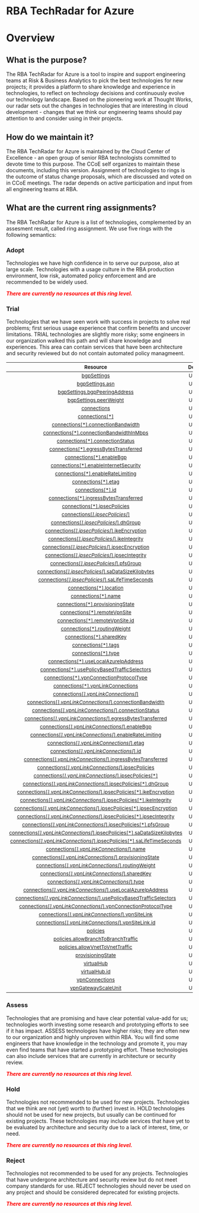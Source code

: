
RBA TechRadar for Azure
=======================

# Overview

## What is the purpose?


The RBA TechRadar for Azure is a tool to inspire and support engineering teams at Risk & Business Analytics to pick the best technologies for new projects; it provides a platform to share knowledge and experience in technologies, to reflect on technology decisions and continuously evolve our technology landscape.  Based on the pioneering work at Thought Works, our radar sets out the changes in technologies that are interesting in cloud development - changes that we think our engineering teams should pay attention to and consider using in their projects.
## How do we maintain it?


The RBA TechRadar for Azure is maintained by the Cloud Center of Excellence - an open group of senior RBA technologists committed to devote time to this purpose.  The CCoE self organizes to maintain these documents, including this version.  Assignment of technologies to rings is the outcome of status change proposals, which are discussed and voted on in CCoE meetings.  The radar depends on active participation and input from all engineering teams at RBA.
## What are the current ring assignments?


The RBA TechRadar for Azure is a list of technologies, complemented by an assesment result, called ring assignment.  We use five rings with the following semantics:
### Adopt


Technologies we have high confidence in to serve our purpose, also at large scale.  Technologies with a usage culture in the RBA production environment, low risk, automated policy enforcement and are recommended to be widely used.  
  
***<font color="red"> There are currently no resources at this ring level. </font>***
### Trial


Technologies that we have seen work with success in projects to solve real problems;  first serious usage experience that confirm benefits and uncover limitations.  TRIAL technologies are slightly more risky; some engineers in our organization walked this path and will share knowledge and experiences.  This area can contain services that have been architecture and security reviewed but do not contain automated policy managmeent.  

|<sub>Resource</sub>|<sub>Description</sub>|<sub>Type</sub>|<sub>Status</sub>|
| :---: | :---: | :---: | :---: |
|<sub>[bgpSettings](https://github.com/openrba/python-azure-techradar/tree/master/Microsoft.Network/vpnGateways/bgpSettings)</sub>|<sub>UNKNOWN</sub>|<sub>UNKNOWN</sub>|<sub>TRIAL</sub>|
|<sub>[bgpSettings.asn](https://github.com/openrba/python-azure-techradar/tree/master/Microsoft.Network/vpnGateways/bgpSettings.asn)</sub>|<sub>UNKNOWN</sub>|<sub>UNKNOWN</sub>|<sub>TRIAL</sub>|
|<sub>[bgpSettings.bgpPeeringAddress](https://github.com/openrba/python-azure-techradar/tree/master/Microsoft.Network/vpnGateways/bgpSettings.bgpPeeringAddress)</sub>|<sub>UNKNOWN</sub>|<sub>UNKNOWN</sub>|<sub>TRIAL</sub>|
|<sub>[bgpSettings.peerWeight](https://github.com/openrba/python-azure-techradar/tree/master/Microsoft.Network/vpnGateways/bgpSettings.peerWeight)</sub>|<sub>UNKNOWN</sub>|<sub>UNKNOWN</sub>|<sub>TRIAL</sub>|
|<sub>[connections](https://github.com/openrba/python-azure-techradar/tree/master/Microsoft.Network/vpnGateways/connections)</sub>|<sub>UNKNOWN</sub>|<sub>UNKNOWN</sub>|<sub>TRIAL</sub>|
|<sub>[connections[*]](https://github.com/openrba/python-azure-techradar/tree/master/Microsoft.Network/vpnGateways/connections[*])</sub>|<sub>UNKNOWN</sub>|<sub>UNKNOWN</sub>|<sub>TRIAL</sub>|
|<sub>[connections[*].connectionBandwidth](https://github.com/openrba/python-azure-techradar/tree/master/Microsoft.Network/vpnGateways/connections[*].connectionBandwidth)</sub>|<sub>UNKNOWN</sub>|<sub>UNKNOWN</sub>|<sub>TRIAL</sub>|
|<sub>[connections[*].connectionBandwidthInMbps](https://github.com/openrba/python-azure-techradar/tree/master/Microsoft.Network/vpnGateways/connections[*].connectionBandwidthInMbps)</sub>|<sub>UNKNOWN</sub>|<sub>UNKNOWN</sub>|<sub>TRIAL</sub>|
|<sub>[connections[*].connectionStatus](https://github.com/openrba/python-azure-techradar/tree/master/Microsoft.Network/vpnGateways/connections[*].connectionStatus)</sub>|<sub>UNKNOWN</sub>|<sub>UNKNOWN</sub>|<sub>TRIAL</sub>|
|<sub>[connections[*].egressBytesTransferred](https://github.com/openrba/python-azure-techradar/tree/master/Microsoft.Network/vpnGateways/connections[*].egressBytesTransferred)</sub>|<sub>UNKNOWN</sub>|<sub>UNKNOWN</sub>|<sub>TRIAL</sub>|
|<sub>[connections[*].enableBgp](https://github.com/openrba/python-azure-techradar/tree/master/Microsoft.Network/vpnGateways/connections[*].enableBgp)</sub>|<sub>UNKNOWN</sub>|<sub>UNKNOWN</sub>|<sub>TRIAL</sub>|
|<sub>[connections[*].enableInternetSecurity](https://github.com/openrba/python-azure-techradar/tree/master/Microsoft.Network/vpnGateways/connections[*].enableInternetSecurity)</sub>|<sub>UNKNOWN</sub>|<sub>UNKNOWN</sub>|<sub>TRIAL</sub>|
|<sub>[connections[*].enableRateLimiting](https://github.com/openrba/python-azure-techradar/tree/master/Microsoft.Network/vpnGateways/connections[*].enableRateLimiting)</sub>|<sub>UNKNOWN</sub>|<sub>UNKNOWN</sub>|<sub>TRIAL</sub>|
|<sub>[connections[*].etag](https://github.com/openrba/python-azure-techradar/tree/master/Microsoft.Network/vpnGateways/connections[*].etag)</sub>|<sub>UNKNOWN</sub>|<sub>UNKNOWN</sub>|<sub>TRIAL</sub>|
|<sub>[connections[*].id](https://github.com/openrba/python-azure-techradar/tree/master/Microsoft.Network/vpnGateways/connections[*].id)</sub>|<sub>UNKNOWN</sub>|<sub>UNKNOWN</sub>|<sub>TRIAL</sub>|
|<sub>[connections[*].ingressBytesTransferred](https://github.com/openrba/python-azure-techradar/tree/master/Microsoft.Network/vpnGateways/connections[*].ingressBytesTransferred)</sub>|<sub>UNKNOWN</sub>|<sub>UNKNOWN</sub>|<sub>TRIAL</sub>|
|<sub>[connections[*].ipsecPolicies](https://github.com/openrba/python-azure-techradar/tree/master/Microsoft.Network/vpnGateways/connections[*].ipsecPolicies)</sub>|<sub>UNKNOWN</sub>|<sub>UNKNOWN</sub>|<sub>TRIAL</sub>|
|<sub>[connections[*].ipsecPolicies[*]](https://github.com/openrba/python-azure-techradar/tree/master/Microsoft.Network/vpnGateways/connections[*].ipsecPolicies[*])</sub>|<sub>UNKNOWN</sub>|<sub>UNKNOWN</sub>|<sub>TRIAL</sub>|
|<sub>[connections[*].ipsecPolicies[*].dhGroup](https://github.com/openrba/python-azure-techradar/tree/master/Microsoft.Network/vpnGateways/connections[*].ipsecPolicies[*].dhGroup)</sub>|<sub>UNKNOWN</sub>|<sub>UNKNOWN</sub>|<sub>TRIAL</sub>|
|<sub>[connections[*].ipsecPolicies[*].ikeEncryption](https://github.com/openrba/python-azure-techradar/tree/master/Microsoft.Network/vpnGateways/connections[*].ipsecPolicies[*].ikeEncryption)</sub>|<sub>UNKNOWN</sub>|<sub>UNKNOWN</sub>|<sub>TRIAL</sub>|
|<sub>[connections[*].ipsecPolicies[*].ikeIntegrity](https://github.com/openrba/python-azure-techradar/tree/master/Microsoft.Network/vpnGateways/connections[*].ipsecPolicies[*].ikeIntegrity)</sub>|<sub>UNKNOWN</sub>|<sub>UNKNOWN</sub>|<sub>TRIAL</sub>|
|<sub>[connections[*].ipsecPolicies[*].ipsecEncryption](https://github.com/openrba/python-azure-techradar/tree/master/Microsoft.Network/vpnGateways/connections[*].ipsecPolicies[*].ipsecEncryption)</sub>|<sub>UNKNOWN</sub>|<sub>UNKNOWN</sub>|<sub>TRIAL</sub>|
|<sub>[connections[*].ipsecPolicies[*].ipsecIntegrity](https://github.com/openrba/python-azure-techradar/tree/master/Microsoft.Network/vpnGateways/connections[*].ipsecPolicies[*].ipsecIntegrity)</sub>|<sub>UNKNOWN</sub>|<sub>UNKNOWN</sub>|<sub>TRIAL</sub>|
|<sub>[connections[*].ipsecPolicies[*].pfsGroup](https://github.com/openrba/python-azure-techradar/tree/master/Microsoft.Network/vpnGateways/connections[*].ipsecPolicies[*].pfsGroup)</sub>|<sub>UNKNOWN</sub>|<sub>UNKNOWN</sub>|<sub>TRIAL</sub>|
|<sub>[connections[*].ipsecPolicies[*].saDataSizeKilobytes](https://github.com/openrba/python-azure-techradar/tree/master/Microsoft.Network/vpnGateways/connections[*].ipsecPolicies[*].saDataSizeKilobytes)</sub>|<sub>UNKNOWN</sub>|<sub>UNKNOWN</sub>|<sub>TRIAL</sub>|
|<sub>[connections[*].ipsecPolicies[*].saLifeTimeSeconds](https://github.com/openrba/python-azure-techradar/tree/master/Microsoft.Network/vpnGateways/connections[*].ipsecPolicies[*].saLifeTimeSeconds)</sub>|<sub>UNKNOWN</sub>|<sub>UNKNOWN</sub>|<sub>TRIAL</sub>|
|<sub>[connections[*].location](https://github.com/openrba/python-azure-techradar/tree/master/Microsoft.Network/vpnGateways/connections[*].location)</sub>|<sub>UNKNOWN</sub>|<sub>UNKNOWN</sub>|<sub>TRIAL</sub>|
|<sub>[connections[*].name](https://github.com/openrba/python-azure-techradar/tree/master/Microsoft.Network/vpnGateways/connections[*].name)</sub>|<sub>UNKNOWN</sub>|<sub>UNKNOWN</sub>|<sub>TRIAL</sub>|
|<sub>[connections[*].provisioningState](https://github.com/openrba/python-azure-techradar/tree/master/Microsoft.Network/vpnGateways/connections[*].provisioningState)</sub>|<sub>UNKNOWN</sub>|<sub>UNKNOWN</sub>|<sub>TRIAL</sub>|
|<sub>[connections[*].remoteVpnSite](https://github.com/openrba/python-azure-techradar/tree/master/Microsoft.Network/vpnGateways/connections[*].remoteVpnSite)</sub>|<sub>UNKNOWN</sub>|<sub>UNKNOWN</sub>|<sub>TRIAL</sub>|
|<sub>[connections[*].remoteVpnSite.id](https://github.com/openrba/python-azure-techradar/tree/master/Microsoft.Network/vpnGateways/connections[*].remoteVpnSite.id)</sub>|<sub>UNKNOWN</sub>|<sub>UNKNOWN</sub>|<sub>TRIAL</sub>|
|<sub>[connections[*].routingWeight](https://github.com/openrba/python-azure-techradar/tree/master/Microsoft.Network/vpnGateways/connections[*].routingWeight)</sub>|<sub>UNKNOWN</sub>|<sub>UNKNOWN</sub>|<sub>TRIAL</sub>|
|<sub>[connections[*].sharedKey](https://github.com/openrba/python-azure-techradar/tree/master/Microsoft.Network/vpnGateways/connections[*].sharedKey)</sub>|<sub>UNKNOWN</sub>|<sub>UNKNOWN</sub>|<sub>TRIAL</sub>|
|<sub>[connections[*].tags](https://github.com/openrba/python-azure-techradar/tree/master/Microsoft.Network/vpnGateways/connections[*].tags)</sub>|<sub>UNKNOWN</sub>|<sub>UNKNOWN</sub>|<sub>TRIAL</sub>|
|<sub>[connections[*].type](https://github.com/openrba/python-azure-techradar/tree/master/Microsoft.Network/vpnGateways/connections[*].type)</sub>|<sub>UNKNOWN</sub>|<sub>UNKNOWN</sub>|<sub>TRIAL</sub>|
|<sub>[connections[*].useLocalAzureIpAddress](https://github.com/openrba/python-azure-techradar/tree/master/Microsoft.Network/vpnGateways/connections[*].useLocalAzureIpAddress)</sub>|<sub>UNKNOWN</sub>|<sub>UNKNOWN</sub>|<sub>TRIAL</sub>|
|<sub>[connections[*].usePolicyBasedTrafficSelectors](https://github.com/openrba/python-azure-techradar/tree/master/Microsoft.Network/vpnGateways/connections[*].usePolicyBasedTrafficSelectors)</sub>|<sub>UNKNOWN</sub>|<sub>UNKNOWN</sub>|<sub>TRIAL</sub>|
|<sub>[connections[*].vpnConnectionProtocolType](https://github.com/openrba/python-azure-techradar/tree/master/Microsoft.Network/vpnGateways/connections[*].vpnConnectionProtocolType)</sub>|<sub>UNKNOWN</sub>|<sub>UNKNOWN</sub>|<sub>TRIAL</sub>|
|<sub>[connections[*].vpnLinkConnections](https://github.com/openrba/python-azure-techradar/tree/master/Microsoft.Network/vpnGateways/connections[*].vpnLinkConnections)</sub>|<sub>UNKNOWN</sub>|<sub>UNKNOWN</sub>|<sub>TRIAL</sub>|
|<sub>[connections[*].vpnLinkConnections[*]](https://github.com/openrba/python-azure-techradar/tree/master/Microsoft.Network/vpnGateways/connections[*].vpnLinkConnections[*])</sub>|<sub>UNKNOWN</sub>|<sub>UNKNOWN</sub>|<sub>TRIAL</sub>|
|<sub>[connections[*].vpnLinkConnections[*].connectionBandwidth](https://github.com/openrba/python-azure-techradar/tree/master/Microsoft.Network/vpnGateways/connections[*].vpnLinkConnections[*].connectionBandwidth)</sub>|<sub>UNKNOWN</sub>|<sub>UNKNOWN</sub>|<sub>TRIAL</sub>|
|<sub>[connections[*].vpnLinkConnections[*].connectionStatus](https://github.com/openrba/python-azure-techradar/tree/master/Microsoft.Network/vpnGateways/connections[*].vpnLinkConnections[*].connectionStatus)</sub>|<sub>UNKNOWN</sub>|<sub>UNKNOWN</sub>|<sub>TRIAL</sub>|
|<sub>[connections[*].vpnLinkConnections[*].egressBytesTransferred](https://github.com/openrba/python-azure-techradar/tree/master/Microsoft.Network/vpnGateways/connections[*].vpnLinkConnections[*].egressBytesTransferred)</sub>|<sub>UNKNOWN</sub>|<sub>UNKNOWN</sub>|<sub>TRIAL</sub>|
|<sub>[connections[*].vpnLinkConnections[*].enableBgp](https://github.com/openrba/python-azure-techradar/tree/master/Microsoft.Network/vpnGateways/connections[*].vpnLinkConnections[*].enableBgp)</sub>|<sub>UNKNOWN</sub>|<sub>UNKNOWN</sub>|<sub>TRIAL</sub>|
|<sub>[connections[*].vpnLinkConnections[*].enableRateLimiting](https://github.com/openrba/python-azure-techradar/tree/master/Microsoft.Network/vpnGateways/connections[*].vpnLinkConnections[*].enableRateLimiting)</sub>|<sub>UNKNOWN</sub>|<sub>UNKNOWN</sub>|<sub>TRIAL</sub>|
|<sub>[connections[*].vpnLinkConnections[*].etag](https://github.com/openrba/python-azure-techradar/tree/master/Microsoft.Network/vpnGateways/connections[*].vpnLinkConnections[*].etag)</sub>|<sub>UNKNOWN</sub>|<sub>UNKNOWN</sub>|<sub>TRIAL</sub>|
|<sub>[connections[*].vpnLinkConnections[*].id](https://github.com/openrba/python-azure-techradar/tree/master/Microsoft.Network/vpnGateways/connections[*].vpnLinkConnections[*].id)</sub>|<sub>UNKNOWN</sub>|<sub>UNKNOWN</sub>|<sub>TRIAL</sub>|
|<sub>[connections[*].vpnLinkConnections[*].ingressBytesTransferred](https://github.com/openrba/python-azure-techradar/tree/master/Microsoft.Network/vpnGateways/connections[*].vpnLinkConnections[*].ingressBytesTransferred)</sub>|<sub>UNKNOWN</sub>|<sub>UNKNOWN</sub>|<sub>TRIAL</sub>|
|<sub>[connections[*].vpnLinkConnections[*].ipsecPolicies](https://github.com/openrba/python-azure-techradar/tree/master/Microsoft.Network/vpnGateways/connections[*].vpnLinkConnections[*].ipsecPolicies)</sub>|<sub>UNKNOWN</sub>|<sub>UNKNOWN</sub>|<sub>TRIAL</sub>|
|<sub>[connections[*].vpnLinkConnections[*].ipsecPolicies[*]](https://github.com/openrba/python-azure-techradar/tree/master/Microsoft.Network/vpnGateways/connections[*].vpnLinkConnections[*].ipsecPolicies[*])</sub>|<sub>UNKNOWN</sub>|<sub>UNKNOWN</sub>|<sub>TRIAL</sub>|
|<sub>[connections[*].vpnLinkConnections[*].ipsecPolicies[*].dhGroup](https://github.com/openrba/python-azure-techradar/tree/master/Microsoft.Network/vpnGateways/connections[*].vpnLinkConnections[*].ipsecPolicies[*].dhGroup)</sub>|<sub>UNKNOWN</sub>|<sub>UNKNOWN</sub>|<sub>TRIAL</sub>|
|<sub>[connections[*].vpnLinkConnections[*].ipsecPolicies[*].ikeEncryption](https://github.com/openrba/python-azure-techradar/tree/master/Microsoft.Network/vpnGateways/connections[*].vpnLinkConnections[*].ipsecPolicies[*].ikeEncryption)</sub>|<sub>UNKNOWN</sub>|<sub>UNKNOWN</sub>|<sub>TRIAL</sub>|
|<sub>[connections[*].vpnLinkConnections[*].ipsecPolicies[*].ikeIntegrity](https://github.com/openrba/python-azure-techradar/tree/master/Microsoft.Network/vpnGateways/connections[*].vpnLinkConnections[*].ipsecPolicies[*].ikeIntegrity)</sub>|<sub>UNKNOWN</sub>|<sub>UNKNOWN</sub>|<sub>TRIAL</sub>|
|<sub>[connections[*].vpnLinkConnections[*].ipsecPolicies[*].ipsecEncryption](https://github.com/openrba/python-azure-techradar/tree/master/Microsoft.Network/vpnGateways/connections[*].vpnLinkConnections[*].ipsecPolicies[*].ipsecEncryption)</sub>|<sub>UNKNOWN</sub>|<sub>UNKNOWN</sub>|<sub>TRIAL</sub>|
|<sub>[connections[*].vpnLinkConnections[*].ipsecPolicies[*].ipsecIntegrity](https://github.com/openrba/python-azure-techradar/tree/master/Microsoft.Network/vpnGateways/connections[*].vpnLinkConnections[*].ipsecPolicies[*].ipsecIntegrity)</sub>|<sub>UNKNOWN</sub>|<sub>UNKNOWN</sub>|<sub>TRIAL</sub>|
|<sub>[connections[*].vpnLinkConnections[*].ipsecPolicies[*].pfsGroup](https://github.com/openrba/python-azure-techradar/tree/master/Microsoft.Network/vpnGateways/connections[*].vpnLinkConnections[*].ipsecPolicies[*].pfsGroup)</sub>|<sub>UNKNOWN</sub>|<sub>UNKNOWN</sub>|<sub>TRIAL</sub>|
|<sub>[connections[*].vpnLinkConnections[*].ipsecPolicies[*].saDataSizeKilobytes](https://github.com/openrba/python-azure-techradar/tree/master/Microsoft.Network/vpnGateways/connections[*].vpnLinkConnections[*].ipsecPolicies[*].saDataSizeKilobytes)</sub>|<sub>UNKNOWN</sub>|<sub>UNKNOWN</sub>|<sub>TRIAL</sub>|
|<sub>[connections[*].vpnLinkConnections[*].ipsecPolicies[*].saLifeTimeSeconds](https://github.com/openrba/python-azure-techradar/tree/master/Microsoft.Network/vpnGateways/connections[*].vpnLinkConnections[*].ipsecPolicies[*].saLifeTimeSeconds)</sub>|<sub>UNKNOWN</sub>|<sub>UNKNOWN</sub>|<sub>TRIAL</sub>|
|<sub>[connections[*].vpnLinkConnections[*].name](https://github.com/openrba/python-azure-techradar/tree/master/Microsoft.Network/vpnGateways/connections[*].vpnLinkConnections[*].name)</sub>|<sub>UNKNOWN</sub>|<sub>UNKNOWN</sub>|<sub>TRIAL</sub>|
|<sub>[connections[*].vpnLinkConnections[*].provisioningState](https://github.com/openrba/python-azure-techradar/tree/master/Microsoft.Network/vpnGateways/connections[*].vpnLinkConnections[*].provisioningState)</sub>|<sub>UNKNOWN</sub>|<sub>UNKNOWN</sub>|<sub>TRIAL</sub>|
|<sub>[connections[*].vpnLinkConnections[*].routingWeight](https://github.com/openrba/python-azure-techradar/tree/master/Microsoft.Network/vpnGateways/connections[*].vpnLinkConnections[*].routingWeight)</sub>|<sub>UNKNOWN</sub>|<sub>UNKNOWN</sub>|<sub>TRIAL</sub>|
|<sub>[connections[*].vpnLinkConnections[*].sharedKey](https://github.com/openrba/python-azure-techradar/tree/master/Microsoft.Network/vpnGateways/connections[*].vpnLinkConnections[*].sharedKey)</sub>|<sub>UNKNOWN</sub>|<sub>UNKNOWN</sub>|<sub>TRIAL</sub>|
|<sub>[connections[*].vpnLinkConnections[*].type](https://github.com/openrba/python-azure-techradar/tree/master/Microsoft.Network/vpnGateways/connections[*].vpnLinkConnections[*].type)</sub>|<sub>UNKNOWN</sub>|<sub>UNKNOWN</sub>|<sub>TRIAL</sub>|
|<sub>[connections[*].vpnLinkConnections[*].useLocalAzureIpAddress](https://github.com/openrba/python-azure-techradar/tree/master/Microsoft.Network/vpnGateways/connections[*].vpnLinkConnections[*].useLocalAzureIpAddress)</sub>|<sub>UNKNOWN</sub>|<sub>UNKNOWN</sub>|<sub>TRIAL</sub>|
|<sub>[connections[*].vpnLinkConnections[*].usePolicyBasedTrafficSelectors](https://github.com/openrba/python-azure-techradar/tree/master/Microsoft.Network/vpnGateways/connections[*].vpnLinkConnections[*].usePolicyBasedTrafficSelectors)</sub>|<sub>UNKNOWN</sub>|<sub>UNKNOWN</sub>|<sub>TRIAL</sub>|
|<sub>[connections[*].vpnLinkConnections[*].vpnConnectionProtocolType](https://github.com/openrba/python-azure-techradar/tree/master/Microsoft.Network/vpnGateways/connections[*].vpnLinkConnections[*].vpnConnectionProtocolType)</sub>|<sub>UNKNOWN</sub>|<sub>UNKNOWN</sub>|<sub>TRIAL</sub>|
|<sub>[connections[*].vpnLinkConnections[*].vpnSiteLink](https://github.com/openrba/python-azure-techradar/tree/master/Microsoft.Network/vpnGateways/connections[*].vpnLinkConnections[*].vpnSiteLink)</sub>|<sub>UNKNOWN</sub>|<sub>UNKNOWN</sub>|<sub>TRIAL</sub>|
|<sub>[connections[*].vpnLinkConnections[*].vpnSiteLink.id](https://github.com/openrba/python-azure-techradar/tree/master/Microsoft.Network/vpnGateways/connections[*].vpnLinkConnections[*].vpnSiteLink.id)</sub>|<sub>UNKNOWN</sub>|<sub>UNKNOWN</sub>|<sub>TRIAL</sub>|
|<sub>[policies](https://github.com/openrba/python-azure-techradar/tree/master/Microsoft.Network/vpnGateways/policies)</sub>|<sub>UNKNOWN</sub>|<sub>UNKNOWN</sub>|<sub>TRIAL</sub>|
|<sub>[policies.allowBranchToBranchTraffic](https://github.com/openrba/python-azure-techradar/tree/master/Microsoft.Network/vpnGateways/policies.allowBranchToBranchTraffic)</sub>|<sub>UNKNOWN</sub>|<sub>UNKNOWN</sub>|<sub>TRIAL</sub>|
|<sub>[policies.allowVnetToVnetTraffic](https://github.com/openrba/python-azure-techradar/tree/master/Microsoft.Network/vpnGateways/policies.allowVnetToVnetTraffic)</sub>|<sub>UNKNOWN</sub>|<sub>UNKNOWN</sub>|<sub>TRIAL</sub>|
|<sub>[provisioningState](https://github.com/openrba/python-azure-techradar/tree/master/Microsoft.Network/vpnGateways/provisioningState)</sub>|<sub>UNKNOWN</sub>|<sub>UNKNOWN</sub>|<sub>TRIAL</sub>|
|<sub>[virtualHub](https://github.com/openrba/python-azure-techradar/tree/master/Microsoft.Network/vpnGateways/virtualHub)</sub>|<sub>UNKNOWN</sub>|<sub>UNKNOWN</sub>|<sub>TRIAL</sub>|
|<sub>[virtualHub.id](https://github.com/openrba/python-azure-techradar/tree/master/Microsoft.Network/vpnGateways/virtualHub.id)</sub>|<sub>UNKNOWN</sub>|<sub>UNKNOWN</sub>|<sub>TRIAL</sub>|
|<sub>[vpnConnections](https://github.com/openrba/python-azure-techradar/tree/master/Microsoft.Network/vpnGateways/vpnConnections)</sub>|<sub>UNKNOWN</sub>|<sub>UNKNOWN</sub>|<sub>TRIAL</sub>|
|<sub>[vpnGatewayScaleUnit](https://github.com/openrba/python-azure-techradar/tree/master/Microsoft.Network/vpnGateways/vpnGatewayScaleUnit)</sub>|<sub>UNKNOWN</sub>|<sub>UNKNOWN</sub>|<sub>TRIAL</sub>|

### Assess


Technologies that are promising and have clear potential value-add for us; technologies worth investing some research and prototyping efforts to see if it has impact.  ASSESS technologies have higher risks;  they are often new to our organization and highly unproven within RBA.  You will find some engineers that have knowledge in the technology and promote it, you may even find teams that have started a prototyping effort.  These technologies can also include services that are currently in architecture or security review.  
  
***<font color="red"> There are currently no resources at this ring level. </font>***
### Hold


Technologies not recommended to be used for new projects. Technologies that we think are not (yet) worth to (further) invest in.  HOLD technologies should not be used for new projects, but usually can be continued for existing projects.  These technologies may include services that have yet to be evaluated by architecture and security due to a lack of interest, time, or need.  
  
***<font color="red"> There are currently no resources at this ring level. </font>***
### Reject


Technologies not recommended to be used for any projects. Technologies that have undergone architecture and security review but do not meet company standards for use.  REJECT technologies should never be used on any project and should be considered deprecated for existing projects.  
  
***<font color="red"> There are currently no resources at this ring level. </font>***